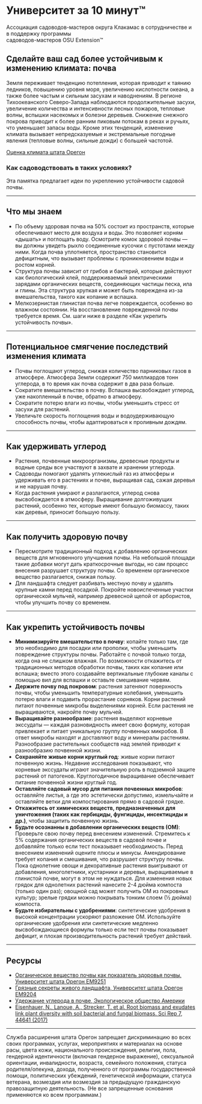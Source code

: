 # Университет за 10 минут™

Ассоциация садоводов-мастеров округа Клакамас в сотрудничестве и в поддержку программы  
садоводов-мастеров OSU Extension™

## Сделайте ваш сад более устойчивым к изменению климата: почва

Земля переживает тенденцию потепления, которая приводит к таянию ледников, повышению уровня моря, увеличению кислотности океана, а также более частым и сильным засухам и наводнениям. В регионе Тихоокеанского Северо-Запада наблюдаются продолжительные засухи, увеличение количества и интенсивности лесных пожаров, тепловые волны, вспышки насекомых и болезни деревьев. Снижение снежного покрова приводит к более ранним пиковым потокам в реках и ручьях, что уменьшает запасы воды. Кроме этих тенденций, изменение климата вызывает непредсказуемые и экстремальные погодные явления (тепловые волны, сильные дожди) с большей частотой.  

[Оценка климата штата Орегон](https://blogs.oregonstate.edu/occri/oregon-climate-assessments/)

### Как садоводствовать в таких условиях?

Эта памятка предлагает идеи по укреплению устойчивости садовой почвы.

---

## Что мы знаем

- По объему здоровая почва на 50% состоит из пространств, которые обеспечивают место для воздуха и воды. Это позволяет корням «дышать» и поглощать воду. Осмотрите комок здоровой почвы — вы должны увидеть рыхло соединенные кусочки с пустотами между ними. Когда почва уплотняется, пространство становится дефицитным, что вызывает проблемы с проникновением воды и ростом корней.  
- Структура почвы зависит от грибов и бактерий, которые действуют как биологический клей, поддерживаемый электрическими зарядами органических веществ, соединяющих частицы песка, ила и глины. Эта структура хрупкая и может быть повреждена из-за вмешательства, такого как копание и вспашка.  
- Мелкозернистая глинистая почва легче повреждается, особенно во влажном состоянии. На восстановление поврежденной почвы требуется время. См. шаги ниже в разделе «Как укрепить устойчивость почвы».

---

## Потенциальное смягчение последствий изменения климата

- Почвы поглощают углерод, снижая количество парниковых газов в атмосфере. Атмосфера Земли содержит 750 миллиардов тонн углерода, в то время как почва содержит в два раза больше.  
- Сократите вмешательство в почву. Вспашка высвобождает углерод, уже накопленный в почве, обратно в атмосферу.  
- Сократите потерю влаги из почвы, чтобы уменьшить стресс от засухи для растений.  
- Увеличьте скорость поглощения воды и водоудерживающую способность почвы, чтобы адаптироваться к проливным дождям.

---

## Как удерживать углерод

- Растения, почвенные микроорганизмы, древесные продукты и водные среды все участвуют в захвате и хранении углерода.  
- Садоводы помогают удалять углекислый газ из атмосферы и удерживать его в растениях и почве, выращивая сад, сажая деревья и не нарушая почву.  
- Когда растения умирают и разлагаются, углерод снова высвобождается в атмосферу. Выращивание долгоживущих растений, особенно тех, которые имеют большую биомассу, таких как деревья, приносит большую пользу.

---

## Как получить здоровую почву

- Пересмотрите традиционный подход к добавлению органических веществ для мгновенного улучшения почвы. На небольшой площади такие добавки могут дать краткосрочные выгоды, но сам процесс внесения разрушает структуру почвы. Со временем органическое вещество разлагается, снижая пользу.  
- Для ландшафта следует разбивать местную почву и удалять крупные камни перед посадкой. Покройте новоиспеченные участки органической мульчей, например древесной щепой от арбористов, чтобы улучшить почву со временем.

---

## Как укрепить устойчивость почвы

- **Минимизируйте вмешательство в почву**: копайте только там, где это необходимо для посадки или прополки, чтобы уменьшить повреждение структуры почвы. Работайте с почвой только тогда, когда она не слишком влажная. По возможности откажитесь от традиционных методов обработки почвы, таких как копание или вспашка; вместо этого создавайте вертикальные глубокие каналы с помощью вил для вспашки и оставьте смешивание червям.  
- **Держите почву под покровом**: растения затеняют поверхность почвы, чтобы уменьшить температурные колебания, уменьшить потерю влаги и подавить прорастание сорняков. Корни растений питают почвенные микробы выделениями корней. Если растения не выращиваются, накройте почву мульчей.  
- **Выращивайте разнообразие**: растения выделяют корневые экссудаты — каждая разновидность имеет свою формулу, которая привлекает и питает уникальную группу почвенных микробов. В ответ микробы находят и доставляют воду и минералы растениям. Разнообразие растительных сообществ над землей приводит к разнообразию почвенной жизни.  
- **Сохраняйте живые корни круглый год**: живые корни питают почвенную жизнь. Недавние исследования показывают, что корневые экссудаты играют значительную роль в подземной защите растений от патогенов. Круглогодичное выращивание обеспечивает питание почвенной жизни круглый год.  
- **Оставляйте садовый мусор для питания почвенных микробов**: оставляйте листья, а где это эстетически допустимо, измельчайте и оставляйте ветки для компостирования прямо в садовой грядке.  
- **Откажитесь от химических веществ, предназначенных для уничтожения (таких как гербициды, фунгициды, инсектициды и др.)**, чтобы защитить почвенную жизнь.  
- **Будьте осознанны в добавлении органических веществ (ОМ)**: Проверьте свою почву перед внесением изменений. Стремитесь к 5% содержания органических веществ в садовой почве и добавляйте только если тест показывает необходимость. Перед внесением изменений оцените плюсы и минусы. Амендирование требует копания и смешивания, что разрушает структуру почвы. Пока однолетние овощи и декоративные растения выигрывают от добавления, многолетники, кустарники и деревья, выращиваемые в глинистой почве, могут в этом не нуждаться. Для изменения новых грядок для однолетних растений нанесите 2-4 дюйма компоста (только один раз); овощной сад может получить ОМ из покровных культур; зрелые грядки можно покрывать тонким слоем (½ дюйма) компоста.  
- **Будьте избирательны с удобрениями**: синтетические удобрения в высокой концентрации ускоряют разложение ОМ. Используйте органические удобрения или синтетические медленно высвобождающиеся формулы только если тест почвы показывает дефицит, и плохая производительность растений требует действий.  

---

## Ресурсы

- [Органическое вещество почвы как показатель здоровья почвы, Университет штата Орегон EM9251](https://extension.oregonstate.edu/sites/default/files/documents/em9251.pdf)  
- [Грязные секреты живого ландшафта, Университет штата Орегон EM9204](https://extension.oregonstate.edu/sites/default/files/2023-10/em9304-update-100223.pdf)  
- [Удержание углерода в почве, Экологическое общество Америки](https://www.esa.org/esa/wp-content/uploads/2012/12/carbonsequestrationinsoils.pdf)  
- [Eisenhauer, N., Lanoue, A., Strecker, T. et al. Root biomass and exudates link plant diversity with soil bacterial and fungal biomass. Sci Rep 7, 44641 (2017)](https://rdcu.be/dpDv4)  

---

Служба расширения штата Орегон запрещает дискриминацию во всех своих программах, услугах, мероприятиях и материалах на основе расы, цвета кожи, национального происхождения, религии, пола, гендерной идентичности (включая гендерное выражение), сексуальной ориентации, инвалидности, возраста, семейного положения, статуса родителя/опекуна, дохода, полученного от программы государственной помощи, политических убеждений, генетической информации, статуса ветерана, возмездия или возмездия за предыдущую гражданскую правозащитную деятельность. (Не все запрещенные основания применяются ко всем программам.)